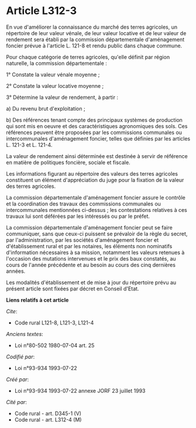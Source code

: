 # Article L312-3

En vue d'améliorer la connaissance du marché des terres agricoles, un répertoire de leur valeur vénale, de leur valeur
locative et de leur valeur de rendement sera établi par la commission départementale d'aménagement foncier prévue à l'article
L. 121-8 et rendu public dans chaque commune.

Pour chaque catégorie de terres agricoles, qu'elle définit par région naturelle, la commission départementale :

1° Constate la valeur vénale moyenne ;

2° Constate la valeur locative moyenne ;

3° Détermine la valeur de rendement, à partir :

a) Du revenu brut d'exploitation ;

b) Des références tenant compte des principaux systèmes de production qui sont mis en oeuvre et des caractéristiques
agronomiques des sols. Ces références peuvent être proposées par les commissions communales ou intercommunales d'aménagement
foncier, telles que définies par les articles L. 121-3 et L. 121-4.

La valeur de rendement ainsi déterminée est destinée à servir de référence en matière de politiques foncière, sociale et
fiscale.

Les informations figurant au répertoire des valeurs des terres agricoles constituent un élément d'appréciation du juge pour
la fixation de la valeur des terres agricoles.

La commission départementale d'aménagement foncier assure le contrôle et la coordination des travaux des commissions
communales ou intercommunales mentionnées ci-dessus ; les contestations relatives à ces travaux lui sont déférées par les
intéressés ou par le préfet.

La commission départementale d'aménagement foncier peut se faire communiquer, sans que ceux-ci puissent se prévaloir de la
règle du secret, par l'administration, par les sociétés d'aménagement foncier et d'établissement rural et par les notaires,
les éléments non nominatifs d'information nécessaires à sa mission, notamment les valeurs retenues à l'occasion des mutations
intervenues et le prix des baux constatés, au cours de l'année précédente et au besoin au cours des cinq dernières années.

Les modalités d'établissement et de mise à jour du répertoire prévu au présent article sont fixées par décret en Conseil
d'Etat.

**Liens relatifs à cet article**

_Cite_:

  - Code rural L121-8, L121-3, L121-4

_Anciens textes_:

  - Loi n°80-502 1980-07-04 art. 25

_Codifié par_:

  - Loi n°93-934 1993-07-22

_Créé par_:

  - Loi n°93-934 1993-07-22 annexe JORF 23 juillet 1993

_Cité par_:

  - Code rural - art. D345-1 (V)
  - Code rural - art. L312-4 (M)
